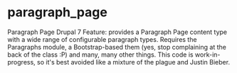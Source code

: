 # paragraph_page
Paragraph Page Drupal 7 Feature: provides a Paragraph Page content type with a wide range of configurable paragraph types. Requires the Paragraphs module, a Bootstrap-based them (yes, stop complaining at the back of the class :P) and many, many other things. This code is work-in-progress, so it's best avoided like a mixture of the plague and Justin Bieber.
